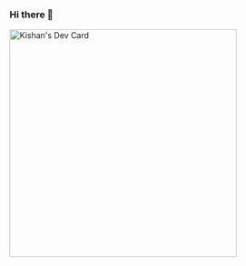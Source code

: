 ### Hi there 👋

<!--
**vaishnavkishan/vaishnavkishan** is a ✨ _special_ ✨ repository because its `README.md` (this file) appears on your GitHub profile.

Here are some ideas to get you started:

- 🔭 I’m currently working on ...
- 🌱 I’m currently learning ...
- 👯 I’m looking to collaborate on ...
- 🤔 I’m looking for help with ...
- 💬 Ask me about ...
- 📫 How to reach me: ...
- 😄 Pronouns: ...
- ⚡ Fun fact: ...
-->
<a href="https://app.daily.dev/vkishan"><img src="https://api.daily.dev/devcards/4f632acebbd540728725deba4b2fc1fd.png?r=dqz" width="400" alt="Kishan's Dev Card"/></a>
